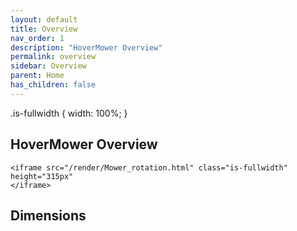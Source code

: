 ```yaml
---
layout: default
title: Overview
nav_order: 1
description: "HoverMower Overview"
permalink: overview
sidebar: Overview
parent: Home
has_children: false
---
```

.is-fullwidth {
    width: 100%;
}

## HoverMower Overview

    <iframe src="/render/Mower_rotation.html" class="is-fullwidth" height="315px"
    </iframe>

## Dimensions